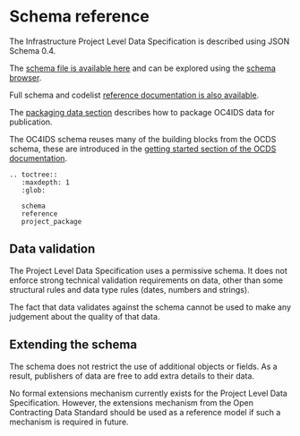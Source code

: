 # Schema reference

The Infrastructure Project Level Data Specification is described using JSON Schema 0.4.

The [schema file is available here](../../../../_static/project-level/project-schema.json) and can be explored using the [schema browser](schema.md).

Full schema and codelist [reference documentation is also available](reference.md).

The [packaging data section](project_package.md) describes how to package OC4IDS data for publication. 

The OC4IDS schema reuses many of the building blocks from the OCDS schema, these are introduced in the [getting started section of the OCDS documentation](http://standard.open-contracting.org/latest/en/getting_started/).

```eval_rst
.. toctree::
   :maxdepth: 1
   :glob:

   schema
   reference
   project_package

```

## Data validation

The Project Level Data Specification uses a permissive schema. It does not enforce strong technical validation requirements on data, other than some structural rules and data type rules (dates, numbers and strings).

The fact that data validates against the schema cannot be used to make any judgement about the quality of that data.

## Extending the schema

The schema does not restrict the use of additional objects or fields. As a result, publishers of data are free to add extra details to their data.

No formal extensions mechanism currently exists for the Project Level Data Specification. However, the extensions mechanism from the Open Contracting Data Standard should be used as a reference model if such a mechanism is required in future.
